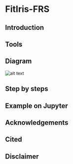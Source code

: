 # FitIris-FRS

## Introduction
## Tools
## Diagram
![alt text](https://github.com/[jedota]/[Filtris-FRS]/blob/[main]/ffd_method_diagram.drawio.png)
## Step by steps
## Example on Jupyter 
## Acknowledgements
## Cited
## Disclaimer
